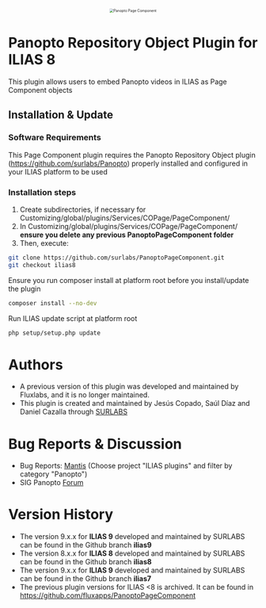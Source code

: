 <div alt style="text-align: center; transform: scale(.5);">
	<picture>
		<source media="(prefers-color-scheme: dark)" srcset="https://github.com/surlabs/PanoptoPageComponent/blob/ilias8/templates/GitBannerPCPanopto.png" />
		<img alt="Panopto Page Component" src="https://github.com/surlabs/PanoptoPageComponent/blob/ilias8/templates/GitBannerPCPanopto.png" />
	</picture>
</div>

# Panopto Repository Object Plugin for ILIAS 8
This plugin allows users to embed Panopto videos in ILIAS as Page Component objects

## Installation & Update

### Software Requirements
This Page Component plugin requires the Panopto Repository Object plugin (https://github.com/surlabs/Panopto) properly installed and configured in your ILIAS platform to be used

### Installation steps
1. Create subdirectories, if necessary for Customizing/global/plugins/Services/COPage/PageComponent/
2. In Customizing/global/plugins/Services/COPage/PageComponent/ **ensure you delete any previous PanoptoPageComponent folder**
3. Then, execute:

```bash
git clone https://github.com/surlabs/PanoptoPageComponent.git
git checkout ilias8
```

Ensure you run composer install at platform root before you install/update the plugin
```bash
composer install --no-dev
```

Run ILIAS update script at platform root
```bash
php setup/setup.php update
```
 
# Authors
* A previous version of this plugin was developed and maintained by Fluxlabs, and it is no longer maintained.
* This plugin is created and maintained by Jesús Copado, Saúl Díaz and Daniel Cazalla through [SURLABS](https://surlabs.es)

# Bug Reports & Discussion
- Bug Reports: [Mantis](https://www.ilias.de/mantis) (Choose project "ILIAS plugins" and filter by category "Panopto")
- SIG Panopto [Forum](https://docu.ilias.de/goto_docu_frm_13755.html)

# Version History
* The version 9.x.x for **ILIAS 9** developed and maintained by SURLABS can be found in the Github branch **ilias9**
* The version 8.x.x for **ILIAS 8** developed and maintained by SURLABS can be found in the Github branch **ilias8**
* The version 9.x.x for **ILIAS 9** developed and maintained by SURLABS can be found in the Github branch **ilias7**
* The previous plugin versions for ILIAS <8 is archived. It can be found in https://github.com/fluxapps/PanoptoPageComponent
